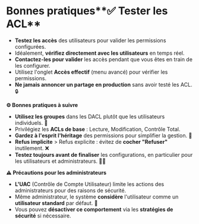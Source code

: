 # Bonnes pratiques**✅ Tester les ACL**

- **Testez les accès** des utilisateurs pour valider les permissions configurées.
- Idéalement, **vérifiez directement avec les utilisateurs** en temps réel.
- **Contactez-les pour valider** les accès pendant que vous êtes en train de les configurer.
- Utilisez l'onglet **Accès effectif** (menu avancé) pour vérifier les permissions.
- **Ne jamais annoncer un partage en production** sans avoir testé les ACL. 🔒



**⚙️ Bonnes pratiques à suivre**

- **Utilisez les groupes** dans les DACL plutôt que les utilisateurs individuels. 👥
- Privilégiez les **ACLs de base** : Lecture, Modification, Contrôle Total.
- **Gardez à l'esprit l'héritage** des permissions pour simplifier la gestion. 🌱
- **Refus implicite** > Refus explicite : évitez de **cocher "Refuser"** inutilement. ❌
- **Testez toujours avant de finaliser** les configurations, en particulier pour les utilisateurs et administrateurs. 🧑‍💻



**⚠️ Précautions pour les administrateurs**

- **L'UAC** (Contrôle de Compte Utilisateur) limite les actions des administrateurs pour des raisons de sécurité.
- Même administrateur, le système **considère** l'utilisateur comme un **utilisateur standard** par défaut. 🔐
- Vous pouvez **désactiver ce comportement** via les **stratégies de sécurité** si nécessaire.
